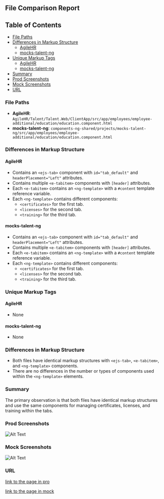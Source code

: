 ## File Comparison Report

## Table of Contents

- [File Paths](#file-paths)
- [Differences in Markup Structure](#differences-in-markup-structure)
  - [AgileHR](#agilehr)
  - [mocks-talent-ng](#mocks-talent-ng)
- [Unique Markup Tags](#unique-markup-tags)
  - [AgileHR](#agilehr-1)
  - [mocks-talent-ng](#mocks-talent-ng-1)
- [Summary](#summary)
- [Prod Screenshots](#prod-screenshots)
- [Mock Screenshots](#mock-screenshots)
- [URL](#url)

### File Paths

- **AgileHR**: `AgileHR/Talent/Talent.Web/ClientApp/src/app/employees/employee-additional/education/education.component.html`
- **mocks-talent-ng**: `components-ng-shared/projects/mocks-talent-ng/src/app/employees/employee-additional/education/education.component.html`

### Differences in Markup Structure

#### AgileHR

- Contains an `<ejs-tab>` component with `id="tab_default"` and `headerPlacement="Left"` attributes.
- Contains multiple `<e-tabitem>` components with `[header]` attributes.
- Each `<e-tabitem>` contains an `<ng-template>` with a `#content` template reference variable.
- Each `<ng-template>` contains different components:
  - `<certificates>` for the first tab.
  - `<licenses>` for the second tab.
  - `<training>` for the third tab.

#### mocks-talent-ng

- Contains an `<ejs-tab>` component with `id="tab_default"` and `headerPlacement="Left"` attributes.
- Contains multiple `<e-tabitem>` components with `[header]` attributes.
- Each `<e-tabitem>` contains an `<ng-template>` with a `#content` template reference variable.
- Each `<ng-template>` contains different components:
  - `<certificates>` for the first tab.
  - `<licenses>` for the second tab.
  - `<training>` for the third tab.

### Unique Markup Tags

#### AgileHR

- None

#### mocks-talent-ng

- None

### Differences in Markup Structure

- Both files have identical markup structures with `<ejs-tab>`, `<e-tabitem>`, and `<ng-template>` components.
- There are no differences in the number or types of components used within the `<ng-template>` elements.

### Summary

The primary observation is that both files have identical markup structures and use the same components for managing certificates, licenses, and training within the tabs.

### Prod Screenshots

![Alt Text](/path/to/img.jpg)

### Mock Screenshots

![Alt Text](/path/to/img.jpg)

### URL

[link to the page in pro](https://www.example.com)

[link to the page in mock](https://www.example.com)
